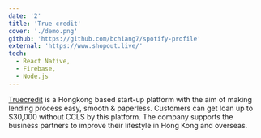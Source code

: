 ```yaml
---
date: '2'
title: 'True credit'
cover: './demo.png'
github: 'https://github.com/bchiang7/spotify-profile'
external: 'https://www.shopout.live/'
tech:
  - React Native,
  - Firebase,
  - Node.js
---
```


[Truecredit](https://www.truecredithk.com/) is a Hongkong based start-up platform with the aim of making lending process easy, smooth & paperless. Customers can get loan up to $30,000 without CCLS by this platform. The company supports the business partners to improve their lifestyle in Hong Kong and overseas.
